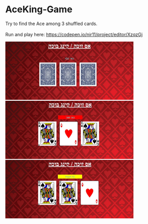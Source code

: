 # AceKing-Game
Try to find the Ace among 3 shuffled cards.
<br/>                                             
Run and play here: 
https://codepen.io/nir11/project/editor/XzqzGj
<br/>                                             
                                                    
<div style="width:100%;">                                                  
  <img src="Exe4/Screenshots/image1.JPG" width="400" style="position:relative;">
  <img src="Exe4/Screenshots/image2.JPG" width="400" style="position:relative;">
  <img src="Exe4/Screenshots/image3.JPG" width="400" style="position:relative;">
</div>
